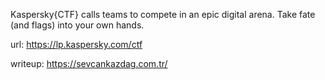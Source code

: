  Kaspersky{CTF} calls teams to compete in an epic digital arena. Take fate (and flags) into your own hands. 
 
 url: https://lp.kaspersky.com/ctf

 writeup: https://sevcankazdag.com.tr/

